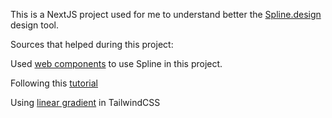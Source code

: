 This is a NextJS project used for me to understand better the [Spline.design](https://spline.design/) design tool.

Sources that helped during this project:

Used [web components](https://dev.to/swyx/how-to-use-web-components-with-next-js-and-typescript-4gg1) to use Spline in this project.

Following this [tutorial](https://www.youtube.com/watch?v=EJxeMbDTkVI)

Using [linear gradient](https://www.hyperui.dev/blog/custom-gradients-with-tailwindcss-jit) in TailwindCSS

